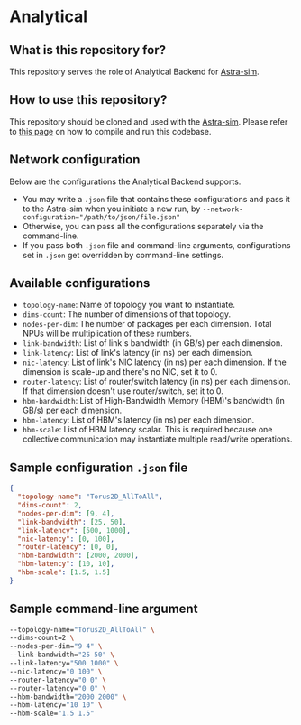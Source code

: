 <!--
Copyright (c) 2020 Georgia Institute of Technology
Permission is hereby granted, free of charge, to any person obtaining a copy
of this software and associated documentation files (the "Software"), to deal
in the Software without restriction, including without limitation the rights
to use, copy, modify, merge, publish, distribute, sublicense, and/or sell
copies of the Software, and to permit persons to whom the Software is
furnished to do so, subject to the following conditions:
The above copyright notice and this permission notice shall be included in all
copies or substantial portions of the Software.
THE SOFTWARE IS PROVIDED "AS IS", WITHOUT WARRANTY OF ANY KIND, EXPRESS OR
IMPLIED, INCLUDING BUT NOT LIMITED TO THE WARRANTIES OF MERCHANTABILITY,
FITNESS FOR A PARTICULAR PURPOSE AND NONINFRINGEMENT. IN NO EVENT SHALL THE
AUTHORS OR COPYRIGHT HOLDERS BE LIABLE FOR ANY CLAIM, DAMAGES OR OTHER
LIABILITY, WHETHER IN AN ACTION OF CONTRACT, TORT OR OTHERWISE, ARISING FROM,
OUT OF OR IN CONNECTION WITH THE SOFTWARE OR THE USE OR OTHER DEALINGS IN THE
SOFTWARE.

Author : William Won (william.won@gatech.edu)
-->

# Analytical

## What is this repository for?
This repository serves the role of Analytical Backend for [Astra-sim](https://github.com/astra-sim/astra-sim).

## How to use this repository?
This repository should be cloned and used with the [Astra-sim](https://github.com/astra-sim/astra-sim).
Please refer to [this page](https://github.com/astra-sim/astra-sim/tree/astra_dev_workloads/build/analytical) on how to compile and run this codebase.

## Network configuration
Below are the configurations the Analytical Backend supports.
- You may write a `.json` file that contains these configurations and pass it to the Astra-sim when you initiate a new run, by `--network-configuration="/path/to/json/file.json"`
- Otherwise, you can pass all the configurations separately via the command-line.
- If you pass both `.json` file and command-line arguments, configurations set in `.json` get overridden by command-line settings.

## Available configurations
- `topology-name`: Name of topology you want to instantiate.
- `dims-count`: The number of dimensions of that topology.
- `nodes-per-dim`: The number of packages per each dimension. Total NPUs will be multiplication of these numbers.
- `link-bandwidth`: List of link's bandwidth (in GB/s) per each dimension.
- `link-latency`: List of link's latency (in ns) per each dimension.
- `nic-latency`: List of link's NIC latency (in ns) per each dimension. If the dimension is scale-up and there's no NIC, set it to 0.
- `router-latency`: List of router/switch latency (in ns) per each dimension. If that dimension doesn't use router/switch, set it to 0.
- `hbm-bandwidth`: List of High-Bandwidth Memory (HBM)'s bandwidth (in GB/s) per each dimension.
- `hbm-latency`: List of HBM's latency (in ns) per each dimension.
- `hbm-scale`: List of HBM latency scalar. This is required because one collective communication may instantiate multiple read/write operations.

## Sample configuration `.json` file
```json
{
  "topology-name": "Torus2D_AllToAll",
  "dims-count": 2,
  "nodes-per-dim": [9, 4],
  "link-bandwidth": [25, 50],
  "link-latency": [500, 1000],
  "nic-latency": [0, 100],
  "router-latency": [0, 0],
  "hbm-bandwidth": [2000, 2000],
  "hbm-latency": [10, 10],
  "hbm-scale": [1.5, 1.5]
}
```

## Sample command-line argument
```bash
--topology-name="Torus2D_AllToAll" \
--dims-count=2 \
--nodes-per-dim="9 4" \
--link-bandwidth="25 50" \
--link-latency="500 1000" \
--nic-latency="0 100" \
--router-latency="0 0" \
--router-latency="0 0" \
--hbm-bandwidth="2000 2000" \
--hbm-latency="10 10" \
--hbm-scale="1.5 1.5"
```
